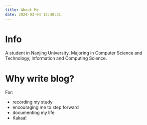 ```yaml
---
title: About Me
date: 2024-03-04 15:40:31
---
```


# Info

A student in Nanjing University.
Majoring in Computer Science and Technology, Information and Computing Science.

# Why write blog?

For:
- recording my study
- encouraging me to step forward
- documenting my life
- Kakaa!